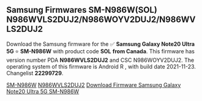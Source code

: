 <h2>Samsung Firmwares SM-N986W(SOL) N986WVLS2DUJ2/N986WOYV2DUJ2/N986WVLS2DUJ2</h2>
Download the Samsung firmware for the ✅ <strong>Samsung Galaxy Note20 Ultra 5G </strong> ⭐ <strong>SM-N986W</strong> with product code <strong>SOL</strong> <strong> from Canada</strong>. This firmware has version number PDA <strong>N986WVLS2DUJ2</strong> and CSC N986WOYV2DUJ2. The operating system of this firmware is Android R , with build date 2021-11-23. Changelist <strong>22299729</strong>.


[SM-N986W](https://samfirm.shop/samsung/model/SM-N986W)
[N986WVLS2DUJ2](https://samfirm.shop/samsung/pda/N986WVLS2DUJ2)
[Download Firmware Samsung Galaxy Note20 Ultra 5G SM-N986W](https://samfirm.shop/samsung/firmware/476244)
